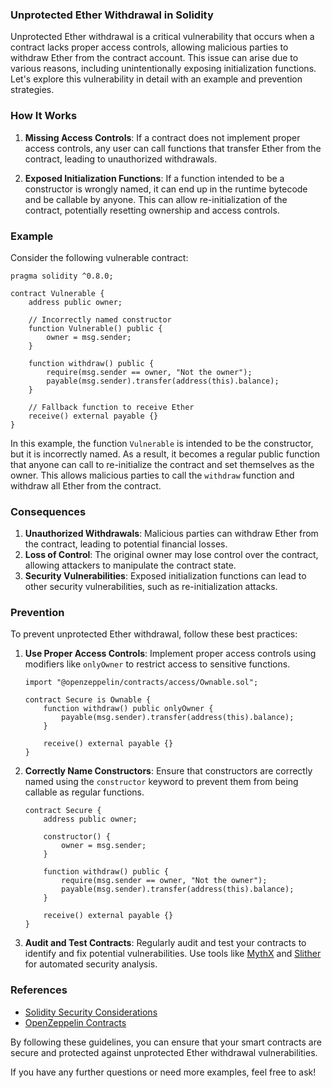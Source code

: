 ### Unprotected Ether Withdrawal in Solidity

Unprotected Ether withdrawal is a critical vulnerability that occurs when a contract lacks proper access controls, allowing malicious parties to withdraw Ether from the contract account. This issue can arise due to various reasons, including unintentionally exposing initialization functions. Let's explore this vulnerability in detail with an example and prevention strategies.

### How It Works

1. **Missing Access Controls**: If a contract does not implement proper access controls, any user can call functions that transfer Ether from the contract, leading to unauthorized withdrawals.

2. **Exposed Initialization Functions**: If a function intended to be a constructor is wrongly named, it can end up in the runtime bytecode and be callable by anyone. This can allow re-initialization of the contract, potentially resetting ownership and access controls.

### Example

Consider the following vulnerable contract:

```solidity
pragma solidity ^0.8.0;

contract Vulnerable {
    address public owner;

    // Incorrectly named constructor
    function Vulnerable() public {
        owner = msg.sender;
    }

    function withdraw() public {
        require(msg.sender == owner, "Not the owner");
        payable(msg.sender).transfer(address(this).balance);
    }

    // Fallback function to receive Ether
    receive() external payable {}
}
```

In this example, the function `Vulnerable` is intended to be the constructor, but it is incorrectly named. As a result, it becomes a regular public function that anyone can call to re-initialize the contract and set themselves as the owner. This allows malicious parties to call the `withdraw` function and withdraw all Ether from the contract.

### Consequences

1. **Unauthorized Withdrawals**: Malicious parties can withdraw Ether from the contract, leading to potential financial losses.
2. **Loss of Control**: The original owner may lose control over the contract, allowing attackers to manipulate the contract state.
3. **Security Vulnerabilities**: Exposed initialization functions can lead to other security vulnerabilities, such as re-initialization attacks.

### Prevention

To prevent unprotected Ether withdrawal, follow these best practices:

1. **Use Proper Access Controls**: Implement proper access controls using modifiers like `onlyOwner` to restrict access to sensitive functions.

   ```solidity
   import "@openzeppelin/contracts/access/Ownable.sol";

   contract Secure is Ownable {
       function withdraw() public onlyOwner {
           payable(msg.sender).transfer(address(this).balance);
       }

       receive() external payable {}
   }
   ```

2. **Correctly Name Constructors**: Ensure that constructors are correctly named using the `constructor` keyword to prevent them from being callable as regular functions.

   ```solidity
   contract Secure {
       address public owner;

       constructor() {
           owner = msg.sender;
       }

       function withdraw() public {
           require(msg.sender == owner, "Not the owner");
           payable(msg.sender).transfer(address(this).balance);
       }

       receive() external payable {}
   }
   ```

3. **Audit and Test Contracts**: Regularly audit and test your contracts to identify and fix potential vulnerabilities. Use tools like [MythX](https://mythx.io/) and [Slither](https://github.com/crytic/slither) for automated security analysis.

### References

- [Solidity Security Considerations](https://docs.soliditylang.org/en/latest/security-considerations.html)
- [OpenZeppelin Contracts](https://docs.openzeppelin.com/contracts/4.x/)

By following these guidelines, you can ensure that your smart contracts are secure and protected against unprotected Ether withdrawal vulnerabilities.

If you have any further questions or need more examples, feel free to ask!